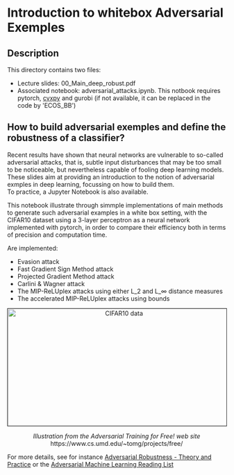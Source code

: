 # Introduction to whitebox Adversarial Exemples

## Description

This directory contains two files: 
 - Lecture slides: 00_Main_deep_robust.pdf
 - Associated notebook: adversarial_attacks.ipynb. This notbook requires pytorch, [cvxpy](https://www.cvxpy.org/) and gurobi (if not available, it can be replaced in the code by 'ECOS_BB')


## How to build adversarial exemples and define the robustness of a classifier?

Recent results have shown that neural networks are vulnerable to so-called adversarial attacks, that is, subtle input disturbances that may be too small to be noticeable, but nevertheless capable of fooling deep learning models. 
These slides aim at providing an introduction to the notion of adversarial exmples in deep learning, focussing on how to build them.  
To practice, a Jupyter Notebook is also available.

This notebook illustrate through simmple implementations of main methods to generate such adversarial examples in a white box setting, with the CIFAR10 dataset using a 3-layer perceptron as a neural network implemented with pytorch, in order to compare their efficiency both in terms of precision and computation time.

Are implemented:
- Evasion attack
- Fast Gradient Sign Method attack
- Projected Gradient Method attack
- Carlini & Wagner attack
- The MIP-ReLUplex attacks using either L_2 and L_&infin; distance measures
- The accelerated MIP-ReLUplex attacks using bounds

<center>
 <img src="https://www.cs.umd.edu/~tomg/img/free/viz_9985_10000_small.png" 
alt="CIFAR10 data" width="520" height="270" border="1"  class="center" />
<p style="text-align: center;"> <i>Illustration from the Adversarial Training for Free! web site </i> https://www.cs.umd.edu/~tomg/projects/free/</p>
</center>
 

For more details, see for instance [Adversarial Robustness - Theory and Practice](https://adversarial-ml-tutorial.org/)
or the [Adversarial Machine Learning Reading List](https://nicholas.carlini.com/writing/2018/adversarial-machine-learning-reading-list.html)
